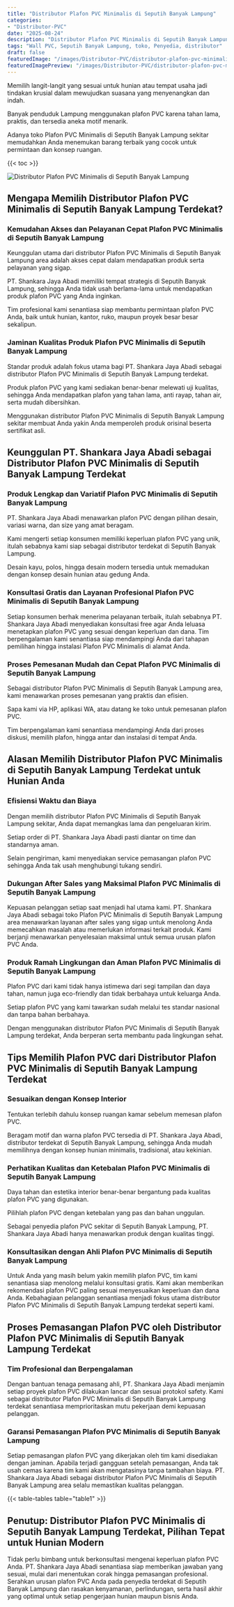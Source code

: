 ```yaml
---
title: "Distributor Plafon PVC Minimalis di Seputih Banyak Lampung"
categories:
- "Distributor-PVC"
date: "2025-08-24"
description: "Distributor Plafon PVC Minimalis di Seputih Banyak Lampung untuk tempat tinggal, perkantoran, serta toko. Produk terbaik, variasi motif, variasi warna elegan, dengan servis pemasangan dikerjakan oleh tim berpengalaman serta kepastian resmi!|Servis penyediaan Plafon PVC Minimalis di Seputih Banyak Lampung bagi kebutuhan tempat tinggal, office, atau gerai, dengan material terbaik dan pemasangan oleh tim berpengalaman dan kepastian resmi.|Alternatif Plafon PVC Minimalis di Seputih Banyak Lampung yang andal bagi hunian, perkantoran, dan ritel, dengan panel berkualitas dan instalasi oleh tim berpengalaman dan kepastian resmi.|Penyediaan Plafon PVC Minimalis di Seputih Banyak Lampung untuk hunian, office, dan ritel, dengan produk berkualitas dan instalasi oleh tenaga ahli ahli, disertai beserta jaminan resmi.}"
tags: "Wall PVC, Seputih Banyak Lampung, toko, Penyedia, distributor"
draft: false
featuredImage: "/images/Distributor-PVC/distributor-plafon-pvc-minimalis-di-seputih-banyak-lampung.png"
featuredImagePreview: "/images/Distributor-PVC/distributor-plafon-pvc-minimalis-di-seputih-banyak-lampung.png"
---
```


Memilih langit-langit yang sesuai untuk hunian atau tempat usaha jadi tindakan krusial dalam mewujudkan suasana yang menyenangkan dan indah.

Banyak penduduk Lampung menggunakan plafon PVC karena tahan lama, praktis, dan tersedia aneka motif menarik.

Adanya toko Plafon PVC Minimalis di Seputih Banyak Lampung sekitar memudahkan Anda menemukan barang terbaik yang cocok untuk permintaan dan konsep ruangan.

{{< toc >}}

![Distributor Plafon PVC Minimalis di Seputih Banyak Lampung](/images/Distributor-PVC/Distributor-Plafon-PVC-Minimalis-di-Seputih-Banyak-Lampung.png)

## Mengapa Memilih Distributor Plafon PVC Minimalis di Seputih Banyak Lampung Terdekat?

### Kemudahan Akses dan Pelayanan Cepat Plafon PVC Minimalis di Seputih Banyak Lampung

Keunggulan utama dari distributor Plafon PVC Minimalis di Seputih Banyak Lampung area adalah akses cepat dalam mendapatkan produk serta pelayanan yang sigap.

PT. Shankara Jaya Abadi memiliki tempat strategis di Seputih Banyak Lampung, sehingga Anda tidak usah berlama-lama untuk mendapatkan produk plafon PVC yang Anda inginkan.

Tim profesional kami senantiasa siap membantu permintaan plafon PVC Anda, baik untuk hunian, kantor, ruko, maupun proyek besar besar sekalipun.

### Jaminan Kualitas Produk Plafon PVC Minimalis di Seputih Banyak Lampung

Standar produk adalah fokus utama bagi PT. Shankara Jaya Abadi sebagai distributor Plafon PVC Minimalis di Seputih Banyak Lampung terdekat.

Produk plafon PVC yang kami sediakan benar-benar melewati uji kualitas, sehingga Anda mendapatkan plafon yang tahan lama, anti rayap, tahan air, serta mudah dibersihkan.

Menggunakan distributor Plafon PVC Minimalis di Seputih Banyak Lampung sekitar membuat Anda yakin Anda memperoleh produk orisinal beserta sertifikat asli.

## Keunggulan PT. Shankara Jaya Abadi sebagai Distributor Plafon PVC Minimalis di Seputih Banyak Lampung Terdekat

### Produk Lengkap dan Variatif Plafon PVC Minimalis di Seputih Banyak Lampung

PT. Shankara Jaya Abadi menawarkan plafon PVC dengan pilihan desain, variasi warna, dan size yang amat beragam.

Kami mengerti setiap konsumen memiliki keperluan plafon PVC yang unik, itulah sebabnya kami siap sebagai distributor terdekat di Seputih Banyak Lampung.

Desain kayu, polos, hingga desain modern tersedia untuk memadukan dengan konsep desain hunian atau gedung Anda.

### Konsultasi Gratis dan Layanan Profesional Plafon PVC Minimalis di Seputih Banyak Lampung

Setiap konsumen berhak menerima pelayanan terbaik, itulah sebabnya PT. Shankara Jaya Abadi menyediakan konsultasi free agar Anda leluasa menetapkan plafon PVC yang sesuai dengan keperluan dan dana. Tim berpengalaman kami senantiasa siap mendampingi Anda dari tahapan pemilihan hingga instalasi Plafon PVC Minimalis di alamat Anda.

### Proses Pemesanan Mudah dan Cepat Plafon PVC Minimalis di Seputih Banyak Lampung

Sebagai distributor Plafon PVC Minimalis di Seputih Banyak Lampung area, kami menawarkan proses pemesanan yang praktis dan efisien.

Sapa kami via HP, aplikasi WA, atau datang ke toko untuk pemesanan plafon PVC.

Tim berpengalaman kami senantiasa mendampingi Anda dari proses diskusi, memilih plafon, hingga antar dan instalasi di tempat Anda.

## Alasan Memilih Distributor Plafon PVC Minimalis di Seputih Banyak Lampung Terdekat untuk Hunian Anda

### Efisiensi Waktu dan Biaya

Dengan memilih distributor Plafon PVC Minimalis di Seputih Banyak Lampung sekitar, Anda dapat memangkas lama dan pengeluaran kirim.

Setiap order di PT. Shankara Jaya Abadi pasti diantar on time dan standarnya aman.

Selain pengiriman, kami menyediakan service pemasangan plafon PVC sehingga Anda tak usah menghubungi tukang sendiri.

### Dukungan After Sales yang Maksimal Plafon PVC Minimalis di Seputih Banyak Lampung

Kepuasan pelanggan setiap saat menjadi hal utama kami. PT. Shankara Jaya Abadi sebagai toko Plafon PVC Minimalis di Seputih Banyak Lampung area menawarkan layanan after sales yang sigap untuk menolong Anda memecahkan masalah atau memerlukan informasi terkait produk. Kami berjanji menawarkan penyelesaian maksimal untuk semua urusan plafon PVC Anda.

### Produk Ramah Lingkungan dan Aman Plafon PVC Minimalis di Seputih Banyak Lampung

Plafon PVC dari kami tidak hanya istimewa dari segi tampilan dan daya tahan, namun juga eco-friendly dan tidak berbahaya untuk keluarga Anda.

Setiap plafon PVC yang kami tawarkan sudah melalui tes standar nasional dan tanpa bahan berbahaya.

Dengan menggunakan distributor Plafon PVC Minimalis di Seputih Banyak Lampung terdekat, Anda berperan serta membantu pada lingkungan sehat.

## Tips Memilih Plafon PVC dari Distributor Plafon PVC Minimalis di Seputih Banyak Lampung Terdekat

### Sesuaikan dengan Konsep Interior

Tentukan terlebih dahulu konsep ruangan kamar sebelum memesan plafon PVC.

Beragam motif dan warna plafon PVC tersedia di PT. Shankara Jaya Abadi, distributor terdekat di Seputih Banyak Lampung, sehingga Anda mudah memilihnya dengan konsep hunian minimalis, tradisional, atau kekinian.

### Perhatikan Kualitas dan Ketebalan Plafon PVC Minimalis di Seputih Banyak Lampung

Daya tahan dan estetika interior benar-benar bergantung pada kualitas plafon PVC yang digunakan.

Pilihlah plafon PVC dengan ketebalan yang pas dan bahan unggulan.

Sebagai penyedia plafon PVC sekitar di Seputih Banyak Lampung, PT. Shankara Jaya Abadi hanya menawarkan produk dengan kualitas tinggi.

### Konsultasikan dengan Ahli Plafon PVC Minimalis di Seputih Banyak Lampung

Untuk Anda yang masih belum yakin memilih plafon PVC, tim kami senantiasa siap menolong melalui konsultasi gratis. Kami akan memberikan rekomendasi plafon PVC paling sesuai menyesuaikan keperluan dan dana Anda. Kebahagiaan pelanggan senantiasa menjadi fokus utama distributor Plafon PVC Minimalis di Seputih Banyak Lampung terdekat seperti kami.

## Proses Pemasangan Plafon PVC oleh Distributor Plafon PVC Minimalis di Seputih Banyak Lampung Terdekat

### Tim Profesional dan Berpengalaman

Dengan bantuan tenaga pemasang ahli, PT. Shankara Jaya Abadi menjamin setiap proyek plafon PVC dilakukan lancar dan sesuai protokol safety. Kami sebagai distributor Plafon PVC Minimalis di Seputih Banyak Lampung terdekat senantiasa memprioritaskan mutu pekerjaan demi kepuasan pelanggan.

### Garansi Pemasangan Plafon PVC Minimalis di Seputih Banyak Lampung

Setiap pemasangan plafon PVC yang dikerjakan oleh tim kami disediakan dengan jaminan. Apabila terjadi gangguan setelah pemasangan, Anda tak usah cemas karena tim kami akan mengatasinya tanpa tambahan biaya. PT. Shankara Jaya Abadi sebagai distributor Plafon PVC Minimalis di Seputih Banyak Lampung area selalu memastikan kualitas pelanggan.

{{< table-tables table="table1" >}}

## Penutup: Distributor Plafon PVC Minimalis di Seputih Banyak Lampung Terdekat, Pilihan Tepat untuk Hunian Modern

Tidak perlu bimbang untuk berkonsultasi mengenai keperluan plafon PVC Anda. PT. Shankara Jaya Abadi senantiasa siap memberikan jawaban yang sesuai, mulai dari menentukan corak hingga pemasangan profesional. Serahkan urusan plafon PVC Anda pada penyedia terdekat di Seputih Banyak Lampung dan rasakan kenyamanan, perlindungan, serta hasil akhir yang optimal untuk setiap pengerjaan hunian maupun bisnis Anda.
